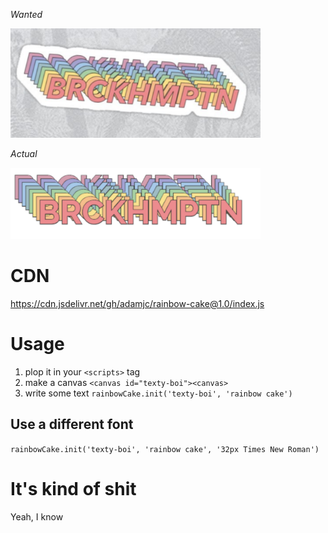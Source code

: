*Wanted*

<img src="https://github.com/adamjc/rainbow-cake/blob/master/wanted.png" width="400">

*Actual*

<img src="https://github.com/adamjc/rainbow-cake/blob/master/actual.png" width="400">

# CDN

https://cdn.jsdelivr.net/gh/adamjc/rainbow-cake@1.0/index.js

# Usage

1. plop it in your `<scripts>` tag
2. make a canvas `<canvas id="texty-boi"><canvas>`
3. write some text `rainbowCake.init('texty-boi', 'rainbow cake')`

## Use a different font
`rainbowCake.init('texty-boi', 'rainbow cake', '32px Times New Roman')` 

# It's kind of shit

Yeah, I know